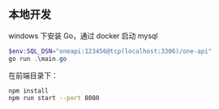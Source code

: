 ## 本地开发

windows 下安装 Go，通过 docker 启动 mysql

```powershell
$env:SQL_DSN="oneapi:123456@tcp(localhost:3306)/one-api"
go run .\main.go
```

在前端目录下：

```sh
npm install
npm run start --port 8080
```